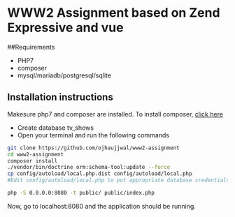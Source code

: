WWW2 Assignment based on Zend Expressive and vue 
==================================================================

##Requirements
* PHP7
* composer
* mysql/mariadb/postgresql/sqlite

## Installation instructions
Makesure php7 and composer are installed. To install composer, [click here](https://getcomposer.org/download/)
* Create database tv_shows
* Open your terminal and run the following commands

```sh
git clone https://github.com/ojhaujjwal/www2-assignment
cd www2-assignment
composer install
./vendor/bin/doctrine orm:schema-tool:update --force
cp config/autoload/local.php.dist config/autoload/local.php
#Edit config/autoload/local.php to put appropriate database credentials

php -S 0.0.0.0:8080 -t public/ public/index.php
```

Now, go to localhost:8080 and the application should be running.
